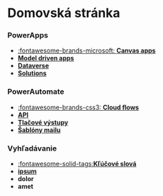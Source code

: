 # Domovská stránka


### PowerApps

<div class="grid cards" markdown>

- [:fontawesome-brands-microsoft: __Canvas apps__](CanvasApps.md)
- [__Model driven apps__]()
- [__Dataverse__]()
- [__Solutions__]()

</div>

### PowerAutomate

<div class="grid cards" markdown>

- [:fontawesome-brands-css3: __Cloud flows__](CloudFlows.md)
- [__API__]()
- [__Tlačové výstupy__]()
- [__Šablóny mailu__]()

</div>

### Vyhľadávanie

<div class="grid cards" markdown>

- [:fontawesome-solid-tags:__Kľúčové slová__](https://fvigh.github.io/kb/Tags/)
- [__ipsum__]()
- __dolor__
- __amet__

</div>
